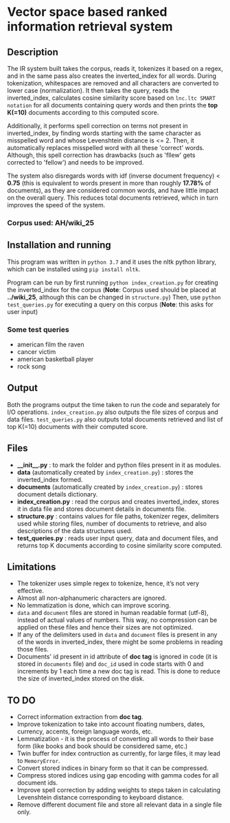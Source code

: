 # Vector space based ranked information retrieval system

## Description

The IR system built takes the corpus, reads it, tokenizes it based on a regex, and in the same pass also creates the inverted_index for all words. During tokenization, whitespaces are removed and all characters are converted to lower case (normalization). It then takes the query, reads the inverted_index, calculates cosine similarity score based on `lnc.ltc SMART notation` for all documents containing query words and then prints the **top K(=10)** documents according to this computed score.

Additionally, it performs spell correction on terms not present in inverted_index, by finding words starting with the same character as misspelled word and whose Levenshtein distance is <= 2. Then, it automatically replaces misspelled word with all these 'correct' words. Although, this spell correction has drawbacks (such as 'fllew' gets corrected to 'fellow') and needs to be improved.

The system also disregards words with idf (inverse document frequency) < **0.75** (this is equivalent to words present in more than roughly **17.78%** of documents), as they are considered common words, and have little impact on the overall query. This reduces total documents retrieved, which in turn improves the speed of the system.

### Corpus used: AH/wiki_25

## Installation and running

This program was written in `python 3.7` and it uses the nltk python library, which can be installed using `pip install nltk`.

Program can be run by first running `python index_creation.py` for creating the inverted_index for the corpus (**Note**: Corpus used should be placed at **../wiki_25**, although this can be changed in `structure.py`)
Then, use `python test_queries.py` for executing a query on this corpus (**Note**: this asks for user input)

### Some test queries

- american film the raven
- cancer victim
- american basketball player
- rock song

## Output

Both the programs output the time taken to run the code and separately for I/O operations.
`index_creation.py` also outputs the file sizes of corpus and data files.
`test_queries.py` also outputs total documents retrieved and list of top K(=10) documents with their computed score.

## Files

- **\_\_init\_\_.py** : to mark the folder and python files present in it as modules.
- **data** (automatically created by `index_creation.py`) : stores the inverted_index formed.
- **documents** (automatically created by `index_creation.py`) : stores document details dictionary.
- **index_creation.py** : read the corpus and creates inverted_index, stores it in data file and stores document details in documents file.
- **structure.py** : contains values for file paths, tokenizer regex, delimiters used while storing files, number of documents to retrieve, and also descriptions of the data structures used.
- **test_queries.py** : reads user input query, data and document files, and returns top K documents according to cosine similarity score computed.

## Limitations

- The tokenizer uses simple regex to tokenize, hence, it’s not very effective.
- Almost all non-alphanumeric characters are ignored.
- No lemmatization is done, which can improve scoring.
- `data` and `document` files are stored in human readable format (utf-8), instead of actual values of numbers. This way, no compression can be applied on these files and hence their sizes are not optimized.
- If any of the delimiters used in `data` and `document` files is present in any of the words in inverted_index, there might be some problems in reading those files.
- Documents' id present in id attribute of **doc tag** is ignored in code (it is stored in `documents` file) and `doc_id` used in code starts with 0 and increments by 1 each time a new doc tag is read. This is done to reduce the size of inverted_index stored on the disk.

## TO DO

- Correct information extraction from **doc tag**.
- Improve tokenization to take into account floating numbers, dates, currency, accents, foreign language words, etc.
- Lemmatization - it is the process of converting all words to their base form (like books and book should be considered same, etc.)
- Twin buffer for index contruction as currently, for large files, it may lead to `MemoryError`.
- Convert stored indices in binary form so that it can be compressed.
- Compress stored indices using gap encoding with gamma codes for all document ids.
- Improve spell correction by adding weights to steps taken in calculating Levenshtein distance corresponding to keyboard distance.
- Remove different document file and store all relevant data in a single file only.

